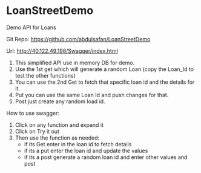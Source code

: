 # LoanStreetDemo
Demo API for Loans

Git Repo: https://github.com/abdulsafan/LoanStreetDemo

Url: http://40.122.49.198/Swagger/index.html

1. This simplified API use in memory DB for demo. 
2. Use the 1st get which will generate a random Loan (copy the Loan_Id to test the other functions)
2. You can use the 2nd Get to fetch that specific loan id and the details for it.
3. Put you can use the same Loan Id and push changes for that. 
4. Post just create any random load id.

How to use swagger: 
1. Click on any function and expand it
2. Click on Try it out
3. Then use the function as needed: 
    - if its Get enter in the loan id to fetch details
    - if its a put enter the loan id and update the values
    - if its a post generate a random loan id and enter other values and post

